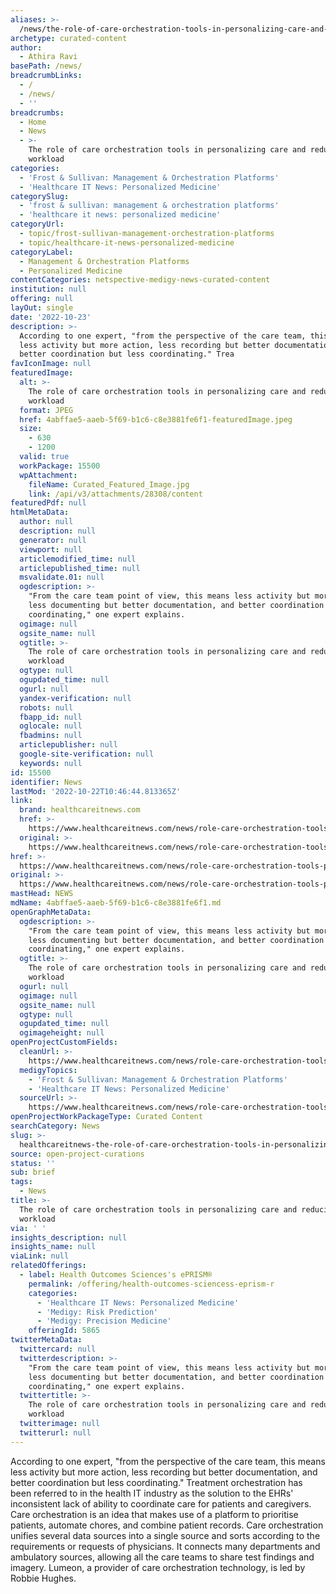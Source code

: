```yaml
---
aliases: >-
  /news/the-role-of-care-orchestration-tools-in-personalizing-care-and-reducing-workload
archetype: curated-content
author:
  - Athira Ravi
basePath: /news/
breadcrumbLinks:
  - /
  - /news/
  - ''
breadcrumbs:
  - Home
  - News
  - >-
    The role of care orchestration tools in personalizing care and reducing
    workload
categories:
  - 'Frost & Sullivan: Management & Orchestration Platforms'
  - 'Healthcare IT News: Personalized Medicine'
categorySlug:
  - 'frost & sullivan: management & orchestration platforms'
  - 'healthcare it news: personalized medicine'
categoryUrl:
  - topic/frost-sullivan-management-orchestration-platforms
  - topic/healthcare-it-news-personalized-medicine
categoryLabel:
  - Management & Orchestration Platforms
  - Personalized Medicine
contentCategories: netspective-medigy-news-curated-content
institution: null
offering: null
layOut: single
date: '2022-10-23'
description: >-
  According to one expert, "from the perspective of the care team, this means
  less activity but more action, less recording but better documentation, and
  better coordination but less coordinating." Trea
favIconImage: null
featuredImage:
  alt: >-
    The role of care orchestration tools in personalizing care and reducing
    workload
  format: JPEG
  href: 4abffae5-aaeb-5f69-b1c6-c8e3881fe6f1-featuredImage.jpeg
  size:
    - 630
    - 1200
  valid: true
  workPackage: 15500
  wpAttachment:
    fileName: Curated_Featured_Image.jpg
    link: /api/v3/attachments/28308/content
featuredPdf: null
htmlMetaData:
  author: null
  description: null
  generator: null
  viewport: null
  articlemodified_time: null
  articlepublished_time: null
  msvalidate.01: null
  ogdescription: >-
    "From the care team point of view, this means less activity but more action,
    less documenting but better documentation, and better coordination but less
    coordinating," one expert explains.
  ogimage: null
  ogsite_name: null
  ogtitle: >-
    The role of care orchestration tools in personalizing care and reducing
    workload
  ogtype: null
  ogupdated_time: null
  ogurl: null
  yandex-verification: null
  robots: null
  fbapp_id: null
  oglocale: null
  fbadmins: null
  articlepublisher: null
  google-site-verification: null
  keywords: null
id: 15500
identifier: News
lastMod: '2022-10-22T10:46:44.813365Z'
link:
  brand: healthcareitnews.com
  href: >-
    https://www.healthcareitnews.com/news/role-care-orchestration-tools-personalizing-care-and-reducing-workload
  original: >-
    https://www.healthcareitnews.com/news/role-care-orchestration-tools-personalizing-care-and-reducing-workload
href: >-
  https://www.healthcareitnews.com/news/role-care-orchestration-tools-personalizing-care-and-reducing-workload
original: >-
  https://www.healthcareitnews.com/news/role-care-orchestration-tools-personalizing-care-and-reducing-workload
mastHead: NEWS
mdName: 4abffae5-aaeb-5f69-b1c6-c8e3881fe6f1.md
openGraphMetaData:
  ogdescription: >-
    "From the care team point of view, this means less activity but more action,
    less documenting but better documentation, and better coordination but less
    coordinating," one expert explains.
  ogtitle: >-
    The role of care orchestration tools in personalizing care and reducing
    workload
  ogurl: null
  ogimage: null
  ogsite_name: null
  ogtype: null
  ogupdated_time: null
  ogimageheight: null
openProjectCustomFields:
  cleanUrl: >-
    https://www.healthcareitnews.com/news/role-care-orchestration-tools-personalizing-care-and-reducing-workload
  medigyTopics:
    - 'Frost & Sullivan: Management & Orchestration Platforms'
    - 'Healthcare IT News: Personalized Medicine'
  sourceUrl: >-
    https://www.healthcareitnews.com/news/role-care-orchestration-tools-personalizing-care-and-reducing-workload
openProjectWorkPackageType: Curated Content
searchCategory: News
slug: >-
  healthcareitnews-the-role-of-care-orchestration-tools-in-personalizing-care-and-reducing-workload
source: open-project-curations
status: ''
sub: brief
tags:
  - News
title: >-
  The role of care orchestration tools in personalizing care and reducing
  workload
via: ' '
insights_description: null
insights_name: null
viaLink: null
relatedOfferings:
  - label: Health Outcomes Sciences's ePRISM®
    permalink: /offering/health-outcomes-sciencess-eprism-r
    categories:
      - 'Healthcare IT News: Personalized Medicine'
      - 'Medigy: Risk Prediction'
      - 'Medigy: Precision Medicine'
    offeringId: 5865
twitterMetaData:
  twittercard: null
  twitterdescription: >-
    "From the care team point of view, this means less activity but more action,
    less documenting but better documentation, and better coordination but less
    coordinating," one expert explains.
  twittertitle: >-
    The role of care orchestration tools in personalizing care and reducing
    workload
  twitterimage: null
  twitterurl: null
---
```

<p>According to one expert, "from the perspective of the care team, this means less activity but more action, less recording but better documentation, and better coordination but less coordinating." Treatment orchestration has been referred to in the health IT industry as the solution to the EHRs' inconsistent lack of ability to coordinate care for patients and caregivers. Care orchestration is an idea that makes use of a platform to prioritise patients, automate chores, and combine patient records. Care orchestration unifies several data sources into a single source and sorts according to the requirements or requests of physicians. It connects many departments and ambulatory sources, allowing all the care teams to share test findings and imagery. Lumeon, a provider of care orchestration technology, is led by Robbie Hughes.&nbsp;</p>